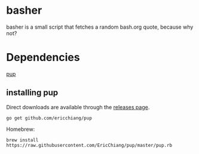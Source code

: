 # basher

basher is a small script that fetches a random bash.org quote, because why not?

# Dependencies

[pup](https://github.com/ericchiang/pup)

## installing pup

Direct downloads are available through the [releases page](https://github.com/EricChiang/pup/releases/latest).

    go get github.com/ericchiang/pup

Homebrew:

    brew install https://raw.githubusercontent.com/EricChiang/pup/master/pup.rb
